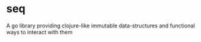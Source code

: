 seq
===

A go library providing clojure-like immutable data-structures and functional ways to interact with them

